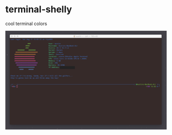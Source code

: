 # terminal-shelly
cool terminal colors

![Shelly screenshot](https://github.com/AustinEast/terminal-shelly/blob/master/screenshot.png?raw=true)
